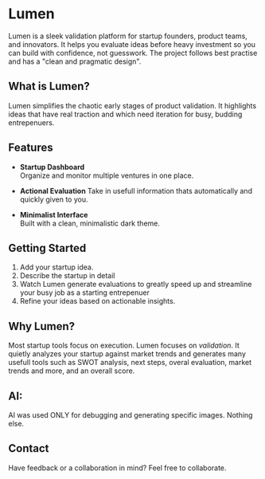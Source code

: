 # Lumen

Lumen is a sleek validation platform for startup founders, product teams, and innovators. It helps you evaluate ideas before heavy investment so you can build with confidence, not guesswork. The project follows best practise and has a "clean and pragmatic design".

##  What is Lumen?

Lumen simplifies the chaotic early stages of product validation. It highlights ideas that have real traction and which need iteration for busy, budding entrepenuers.

##  Features

- **Startup Dashboard**  
  Organize and monitor multiple ventures in one place.

- **Actional Evaluation**
  Take in usefull information thats automatically and quickly given to you.

- **Minimalist Interface**  
  Built with a clean, minimalistic dark theme.

##  Getting Started

1. Add your startup idea.
2. Describe the startup in detail
3. Watch Lumen generate evaluations to greatly speed up and streamline your busy job as a starting entrepenuer
4. Refine your ideas based on actionable insights.
  
##  Why Lumen?

Most startup tools focus on execution. Lumen focuses on *validation*. It quietly analyzes your startup against market trends and generates many usefull tools such as SWOT
analysis, next steps, overal evaluation, market trends and more, and an overall score.

## AI:

AI was used ONLY for debugging and generating specific images. Nothing else.

##  Contact

Have feedback or a collaboration in mind? Feel free to collaborate.

